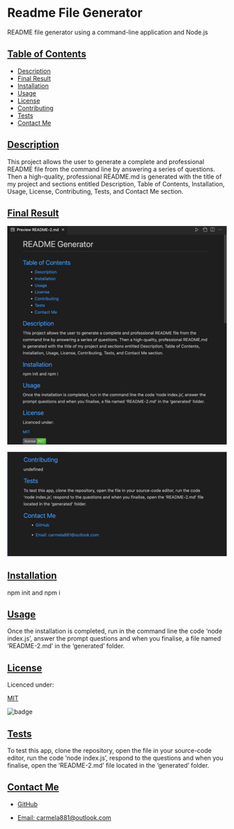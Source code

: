 # Readme File Generator
README file generator using a command-line application and Node.js


  ## [Table of Contents](#table-of-contents)

  - [Description](#description)
  - [Final Result](#final-result)
  - [Installation](#installation)
  - [Usage](#usage)
  - [License](#license)
  - [Contributing](#contributing)
  - [Tests](#tests)
  - [Contact Me](#contact)

  ## [Description](#table-of-contents)

  This project allows the user to generate a complete and professional README file from the command line by answering a series of questions. Then a high-quality, professional README.md is generated with the title of my project and sections entitled Description, Table of Contents, Installation, Usage, License, Contributing, Tests, and Contact Me section.

  ## [Final Result](#table-of-contents)

  ![Readme1](assets/Readme1.png)

  ![Readme2](assets/Readme2.png)

  ## [Installation](#table-of-contents)

  npm init and npm i

  ## [Usage](#table-of-contents)

  Once the installation is completed, run in the command line the code ‘node index.js’, answer the prompt questions and when you finalise, a file named ‘README-2.md’ in the ‘generated’ folder.

  ## [License](#table-of-contents)
  Licenced under:
    
    
  [MIT](https://choosealicense.com/licenses/MIT)
    
    

  ![badge](https://img.shields.io/badge/license-MIT-green>)
  
 

  ## [Tests](#table-of-contents)

  To test this app, clone the repository, open the file in your source-code editor, run the code ’node index.js’, respond to the questions and when you finalise, open the ‘README-2.md’ file located in the ‘generated’ folder.

  ## [Contact Me](#table-of-contents)

  - [GitHub](https://github.com/cdrcar)

  - [Email: carmela881@outlook.com](mailto:carmela881@outlook.com)



